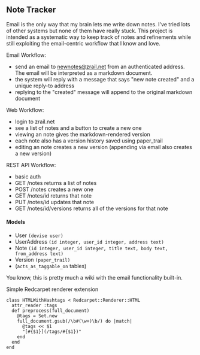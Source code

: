 Note Tracker
------------

Email is the only way that my brain lets me write down notes. I've tried lots of other systems but none of them have really stuck. This project is intended as a systematic way to keep track of notes and refinements while still exploiting the email-centric workflow that I know and love.

Email Workflow:
- send an email to newnotes@zrail.net from an authenticated address. The email will be interpreted as a markdown document.
- the system will reply with a message that says "new note created" and a unique reply-to address
- replying to the "created" message will append to the original markdown document

Web Workflow:
- login to zrail.net
- see a list of notes and a button to create a new one
- viewing an note gives the markdown-rendered version
- each note also has a version history saved using paper_trail
- editing an note creates a new version (appending via email also creates a new version)

REST API Workflow:
- basic auth
- GET /notes returns a list of notes
- POST /notes creates a new one
- GET /notes/id returns that note
- PUT /notes/id updates that note
- GET /notes/id/versions returns all of the versions for that note

#### Models
- User `(devise user)`
- UserAddress `(id integer, user_id integer, address text)`
- Note `(id integer, user_id integer, title text, body text, from_address text)`
- Version `(paper_trail)`
- (`acts_as_taggable_on` tables) 

You know, this is pretty much a wiki with the email functionality built-in.

Simple Redcarpet renderer extension

    class HTMLWithHashtags < Redcarpet::Renderer::HTML
      attr_reader :tags
      def preprocess(full_document)
        @tags = Set.new
        full_document.gsub(/\b#(\w+)\b/) do |match|
          @tags << $1
          "[#{$1}](/tags/#{$1})"
        end
      end
    end
